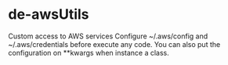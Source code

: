 # de-awsUtils
Custom access to AWS services
Configure ~/.aws/config and ~/.aws/credentials before execute any code.
You can also put the configuration on **kwargs when instance a class.